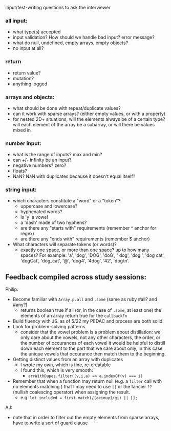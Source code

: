 
input/test-writing questions to ask the interviewer
### all input:
- what type(s) accepted
- input validation? How should we handle bad input? error message?
- what do null, undefined, empty arrays, empty objects?
- no input at all?

### return
- return value?
- mutation?
- anything logged

### arrays and objects:
- what should be done with repeat/duplicate values?
- can it work with sparse arrays? (either empty values, or with a property)
- for nested 2D+ situations, will the elements always be of a certain type?
  will each element of the array be a subarray, or will there be values mixed in

### number input:
- what is the range of inputs? max and min?
- can +/- infinity be an input?
- negative numbers? zero?
- floats?
- NaN? NaN with duplicates because it doesn't equal itself?

### string input:
- which characters constitute a "word" or a "token"?
    - uppercase and lowercase?
    - hyphenated words?
    - is 'y' a vowel
    - a 'dash' made of two hyphens?
    - are there any "starts with" requirements (remember ^ anchor for regex)
    - are there any "ends with" requirements (remember $ anchor)
- What characters will separate tokens (or words)?
    - exactly one space, or more than one space? up to how many spaces?
      For example: 'a', 'dog', 'DOG', 'doG', ' dog', 'dog ', 'dog cat', 'dogCat', 'dog_cat', '@', 'dog4', '4dog', '42', 'dog\n'.

## Feedback compiled across study sessions:
Philip:
- Become familiar with `Array.p.all` and `.some` (same as ruby #all? and #any?)
  - returns boolean true if all (or, in the case of `.some`, at least one) the elements of an array return true for the `callbackFn` 
- Build fluency with JS. as of 5/22 my PEDAC and process are both solid.
- Look for problem-solving patterns
  - consider that the vowel problem is a problem about distillation:
    we only care about the vowels, not any other characters, the order, or the number of occurances of each vowel
    it would be helpful to distill down each element to the part that we care about only, in this case the unique vowels that occurance
    then match them to the beginning.
- Getting distinct values from an array with duplicates
  - I wrote my own, which is fine, re-creatable
  - I found this, which is very smooth: 
    - `arrWithDupes.filter((v,i,a) => a.indexOf(v) === i)`
- Remember that when a function may return null (e.g. a `filter` call with no elements matching 
) that I may need to use `||` or the fancier `??` (nullish coalescing operator) when assigning the result.
  - e.g. `let included = first.match(/[aeiouy]/gi) || [];`

AJ:
- note that in order to filter out the empty elements from sparse arrays, have to write 
a sort of guard clause